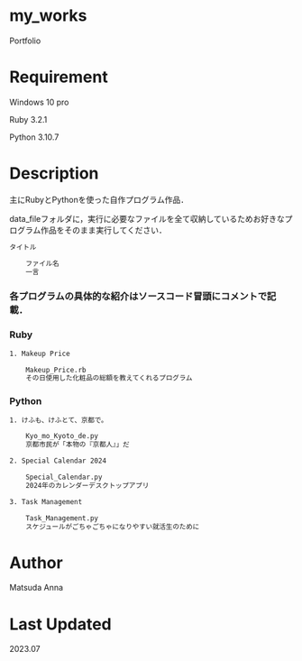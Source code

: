 # **my_works**

Portfolio

# Requirement
Windows 10 pro

Ruby 3.2.1

Python 3.10.7


# Description

主にRubyとPythonを使った自作プログラム作品．

data_fileフォルダに，実行に必要なファイルを全て収納しているためお好きなプログラム作品をそのまま実行してください．

```bash
タイトル

    ファイル名
    一言
```

### **各プログラムの具体的な紹介はソースコード冒頭にコメントで記載．**


### **Ruby**

```bash
1. Makeup Price

    Makeup_Price.rb
    その日使用した化粧品の総額を教えてくれるプログラム
```

### **Python**

```bash
1. けふも、けふとて、京都で。

    Kyo_mo_Kyoto_de.py
    京都市民が「本物の『京都人』」だ

2. Special Calendar 2024

    Special_Calendar.py
    2024年のカレンダーデスクトップアプリ

3. Task Management

    Task_Management.py
    スケジュールがごちゃごちゃになりやすい就活生のために
```

# Author

Matsuda Anna

# Last Updated

2023.07 
